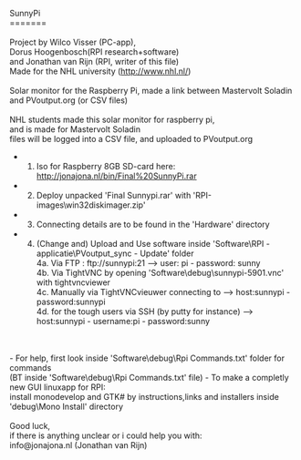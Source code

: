 SunnyPi
<br>=======
<br>
<br>Project by Wilco Visser (PC-app),
<br>Dorus Hoogenbosch(RPI research+software) 
<br>and Jonathan van Rijn (RPI, writer of this file)
<br>Made for the NHL university (http://www.nhl.nl/)
<br>
<br>Solar monitor for the Raspberry Pi, made a link between Mastervolt Soladin and PVoutput.org (or CSV files)
<br>
<br>NHL students made this solar monitor for raspberry pi,
<br>and is made for Mastervolt Soladin
<br>files will be logged into a CSV file, and uploaded to PVoutput.org
<br>
- 1. Iso for Raspberry 8GB SD-card here: http://jonajona.nl/bin/Final%20SunnyPi.rar
- 2. Deploy unpacked 'Final Sunnypi.rar' with 'RPI-images\win32diskimager.zip'
- 3. Connecting details are to be found in the 'Hardware' directory
- 4. (Change and) Upload and Use software inside 'Software\RPI -applicatie\PVoutput_sync - Update' folder  
	4a. Via FTP : ftp://sunnypi:21 --> user: pi - password: sunny
<br>	4b. Via TightVNC by opening 'Software\debug\sunnypi-5901.vnc' with tightvncviewer
<br>	4c. Manually via TightVNCvieuwer connecting to --> host:sunnypi - password:sunnypi
<br>	4d. for the tough users via SSH (by putty for instance) --> host:sunnypi - username:pi - password:sunny	
<br>
<br>
- For help, first look inside 'Software\debug\Rpi Commands.txt' folder for commands
<br>(BT inside 'Software\debug\Rpi Commands.txt' file)
- To make a completly new GUI linuxapp for RPI:
<br>install monodevelop and GTK# by instructions,links and installers inside 'debug\Mono Install' directory
<br>
<br>Good luck,
<br>if there is anything unclear or i could help you with:
<br>info@jonajona.nl (Jonathan van Rijn)
<br>
